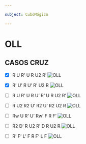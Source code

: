 ```yaml
---

subject: CuboMágico

---
```

# OLL

## CASOS CRUZ
- [x] R U R’ U R U2 R’
	![OLL](https://www.blog.oncube.com.br/wp-content/webp-express/webp-images/uploads/elementor/thumbs/OLL-01-pktlg100krf9iwfwj02nxywqjydsxomr3grne3z31g.png.webp)
	
- [x] R’ U’ R U’ R’ U2 R
	![OLL](https://www.blog.oncube.com.br/wp-content/webp-express/webp-images/uploads/elementor/thumbs/OLL-02-pktlg100krf9iwfwj02nxywqjydsxomr3grne3z31g.png.webp)
	
- [ ] R U R’ U R U’ R’ U R U2 R’
	![OLL](https://www.blog.oncube.com.br/wp-content/webp-express/webp-images/uploads/elementor/thumbs/OLL-03-pktlg100krf9iwfwj02nxywqjydsxomr3grne3z31g.png.webp)
	
- [ ] R U2 R2 U’ R2 U’ R2 U2 R
	![OLL](https://www.blog.oncube.com.br/wp-content/webp-express/webp-images/uploads/elementor/thumbs/OLL-04-pktlg100krf9iwfwj02nxywqjydsxomr3grne3z31g.png.webp)
	
- [ ] Rw U R’ U’ Rw’ F R F’
	![OLL](https://www.blog.oncube.com.br/wp-content/webp-express/webp-images/uploads/elementor/thumbs/OLL-05-pktlg100krf9iwfwj02nxywqjydsxomr3grne3z31g.png.webp)
	
- [ ] R2 D’ R U2 R’ D R U2 R
	![OLL](https://www.blog.oncube.com.br/wp-content/webp-express/webp-images/uploads/elementor/thumbs/OLL-06-pktlg100krf9iwfwj02nxywqjydsxomr3grne3z31g.png.webp)
	
- [ ] R’ F’ L’ F R F’ L F
	![OLL](https://www.blog.oncube.com.br/wp-content/webp-express/webp-images/uploads/elementor/thumbs/OLL-07-pktlg1xurlgjuiejdihaigo75c965dqhflf4vdxov8.png.webp)

